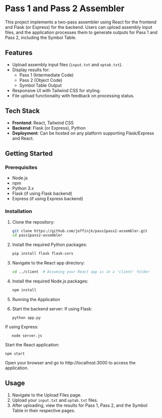 # Pass 1 and Pass 2 Assembler

This project implements a two-pass assembler using React for the frontend and Flask (or Express) for the backend. Users can upload assembly input files, and the application processes them to generate outputs for Pass 1 and Pass 2, including the Symbol Table.

## Features

- Upload assembly input files (`input.txt` and `optab.txt`).
- Display results for:
  - Pass 1 (Intermediate Code)
  - Pass 2 (Object Code)
  - Symbol Table Output
- Responsive UI with Tailwind CSS for styling.
- File upload functionality with feedback on processing status.

## Tech Stack

- **Frontend**: React, Tailwind CSS
- **Backend**: Flask (or Express), Python
- **Deployment**: Can be hosted on any platform supporting Flask/Express and React.

## Getting Started

### Prerequisites

- Node.js
- npm
- Python 3.x
- Flask (if using Flask backend)
- Express (if using Express backend)

### Installation

1. Clone the repository:
   ```bash
   git clone https://github.com/jeffinjk/pass1pass2-assembler.git
   cd pass1pass2-assembler
2. Install the required Python packages:
   ```bash
   pip install flask flask-cors
3. Navigate to the React app directory:
   ```bash
   cd ../client  # Assuming your React app is in a 'client' folder
4. Install the required Node.js packages:
   ```bash
   npm install
5. Running the Application

6. Start the backend server:
   If using Flask:

       
       python app.py
  If using Express:

    
       node server.js
Start the React application:

    npm start
Open your browser and go to http://localhost:3000 to access the application.

## Usage

1. Navigate to the Upload Files page.
2. Upload your `input.txt` and `optab.txt` files.
3. After uploading, view the results for Pass 1, Pass 2, and the Symbol Table in their respective pages.
